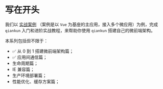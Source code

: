 # 写在开头

我们以 [实战案例](https://github.com/a1029563229/micro-front-template/tree/feature-inject-sub-apps) （案例是以 `Vue` 为基座的主应用，接入多个微应用）为例，完成 `qiankun` 入门和进阶实战教程，来帮助你使用 `qiankun` 搭建自己的微前端架构。

本系列包括但不限于：

  - ✅ 从 0 到 1 搭建微前端架构篇；
  - ✅ 应用间通信篇；
  - 生命周期篇；
  - IE 兼容篇；
  - 生产环境部署篇；
  - 性能优化、缓存方案篇；